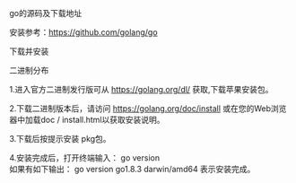 go的源码及下载地址

安装参考：https://github.com/golang/go

下载并安装

二进制分布

1.进入官方二进制发行版可从  https://golang.org/dl/  获取,下载苹果安装包。

2.下载二进制版本后，请访问  https://golang.org/doc/install 或在您的Web浏览器中加载doc / install.html以获取安装说明。

3.下载后按提示安装 pkg包。

4.安装完成后，打开终端输入：
go version  
如果有如下输出：
go version go1.8.3 darwin/amd64
表示安装完成。

